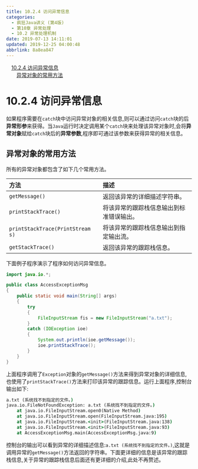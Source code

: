 ```yaml
---
title: 10.2.4 访问异常信息
categories: 
  - 疯狂Java讲义 (第4版)
  - 第10章 异常处理
  - 10.2 异常处理机制
date: 2019-07-13 14:11:01
updated: 2019-12-25 04:00:48
abbrlink: 8a8ea847
---
```

<div id='my_toc'><a href="/JavaReadingNotes/8a8ea847/#10-2-4-访问异常信息" class="header_1">10.2.4 访问异常信息</a><br><a href="/JavaReadingNotes/8a8ea847/#异常对象的常用方法" class="header_2">异常对象的常用方法</a><br></div>
<style>.header_1{margin-left: 1em;}.header_2{margin-left: 2em;}.header_3{margin-left: 3em;}.header_4{margin-left: 4em;}.header_5{margin-left: 5em;}.header_6{margin-left: 6em;}</style>
<!--more-->
<script>if (navigator.platform.search('arm')==-1){document.getElementById('my_toc').style.display = 'none';}var e,p = document.getElementsByTagName('p');while (p.length>0) {e = p[0];e.parentElement.removeChild(e);}</script>

<!--end-->
# 10.2.4 访问异常信息 #
如果程序需要在`catch`块中访问异常对象的相关信息,则可以通过访问`catch`块的后**异常形参**来获得。当`Java`运行时决定调用某个`catch`块来处理该异常对象时,会将**异常对象**赋给`catch`块后的**异常参数**,程序即可通过该参数来获得异常的相关信息。

## 异常对象的常用方法 ##
所有的异常对象都包含了如下几个常用方法。

|方法|描述|
|:---|:---|
|`getMessage()`|返回该异常的详细描述字符串。|
|`printStackTrace()`|将该异常的跟踪栈信息输出到标准错误输出。|
|`printStackTrace(PrintStream s)`|将该异常的跟踪栈信息输出到指定输出流。|
|`getStackTrace()`|返回该异常的跟踪栈信息。|

下面例子程序演示了程序如何访问异常信息。
```java
import java.io.*;

public class AccessExceptionMsg
{
    public static void main(String[] args)
    {
        try
        {
            FileInputStream fis = new FileInputStream("a.txt");
        }
        catch (IOException ioe)
        {
            System.out.println(ioe.getMessage());
            ioe.printStackTrace();
        }
    }
}
```
上面程序调用了`Exception`对象的`getMessage()`方法来得到异常对象的详细信息,也使用了`printStackTrace()`方法来打印该异常的跟踪信息。运行上面程序,控制台输出如下:
```cmd
a.txt (系统找不到指定的文件。)
java.io.FileNotFoundException: a.txt (系统找不到指定的文件。)
    at java.io.FileInputStream.open0(Native Method)
    at java.io.FileInputStream.open(FileInputStream.java:195)
    at java.io.FileInputStream.<init>(FileInputStream.java:138)
    at java.io.FileInputStream.<init>(FileInputStream.java:93)
    at AccessExceptionMsg.main(AccessExceptionMsg.java:9)
```
控制台的输出可以看到异常的详细描述信息:`a.txt (系统找不到指定的文件。)`,这就是调用异常的`getMessage()`方法返回的字符串。下面更详细的信息是该异常的跟踪栈信息,关于异常的跟踪栈信息后面还有更详细的介绍,此处不再赘述。
